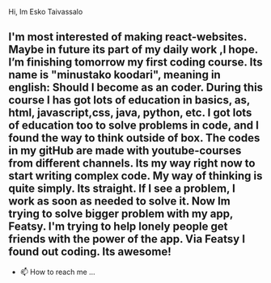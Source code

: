Hi, Im Esko Taivassalo

I'm most interested of making react-websites. Maybe in future its part of my daily work ,I hope.
I’m finishing tomorrow my first coding course. Its name is "minustako koodari", meaning in english: Should I become as an coder. During this course I has got lots of
education in basics, as, html, javascript,css, java, python, etc. I got lots of education too to solve problems in code, and I found the way to think outside of box. 
The codes in my gitHub are made with youtube-courses from different channels. Its my way right now to start writing complex code.
My way of thinking is quite simply. Its straight. If I see a problem, I work as soon as needed to solve it. Now Im trying to solve bigger problem with my app, Featsy.
I'm trying to help lonely people get friends with the power of the app.
Via Featsy I found out coding. Its awesome! 
- 
- 📫 How to reach me ...

<!---
just put email to esko.taivassalo@gmail.com
--->
